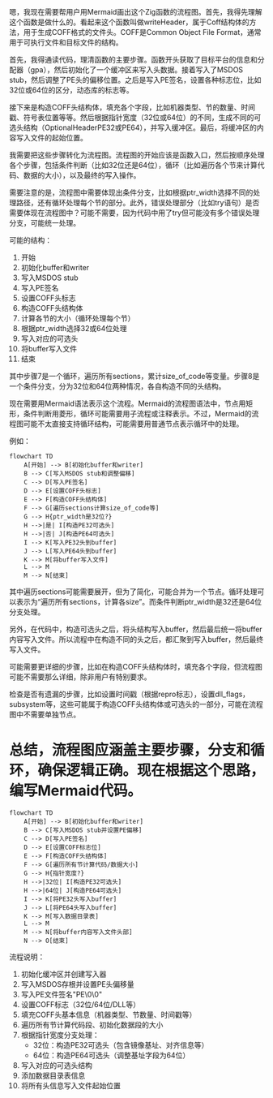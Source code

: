 嗯，我现在需要帮用户用Mermaid画出这个Zig函数的流程图。首先，我得先理解这个函数是做什么的。看起来这个函数叫做writeHeader，属于Coff结构体的方法，用于生成COFF格式的文件头。COFF是Common Object File Format，通常用于可执行文件和目标文件的结构。

首先，我得通读代码，理清函数的主要步骤。函数开头获取了目标平台的信息和分配器（gpa），然后初始化了一个缓冲区来写入头数据。接着写入了MSDOS stub，然后调整了PE头的偏移位置。之后是写入PE签名，设置各种标志位，比如32位或64位的区分，动态库的标志等。

接下来是构造COFF头结构体，填充各个字段，比如机器类型、节的数量、时间戳、符号表位置等等。然后根据指针宽度（32位或64位）的不同，生成不同的可选头结构（OptionalHeaderPE32或PE64），并写入缓冲区。最后，将缓冲区的内容写入文件的起始位置。

我需要把这些步骤转化为流程图。流程图的开始应该是函数入口，然后按顺序处理各个步骤，包括条件判断（比如32位还是64位），循环（比如遍历各个节来计算代码、数据的大小），以及最终的写入操作。

需要注意的是，流程图中需要体现出条件分支，比如根据ptr_width选择不同的处理路径，还有循环处理每个节的部分。此外，错误处理部分（比如try语句）是否需要体现在流程图中？可能不需要，因为代码中用了try但可能没有多个错误处理分支，可能统一处理。

可能的结构：

1. 开始
2. 初始化buffer和writer
3. 写入MSDOS stub
4. 写入PE签名
5. 设置COFF头标志
6. 构造COFF头结构体
7. 计算各节的大小（循环处理每个节）
8. 根据ptr_width选择32或64位处理
9. 写入对应的可选头
10. 将buffer写入文件
11. 结束

其中步骤7是一个循环，遍历所有sections，累计size_of_code等变量。步骤8是一个条件分支，分为32位和64位两种情况，各自构造不同的头结构。

现在需要用Mermaid语法表示这个流程。Mermaid的流程图语法中，节点用矩形，条件判断用菱形，循环可能需要用子流程或注释表示。不过，Mermaid的流程图可能不太直接支持循环结构，可能需要用普通节点表示循环中的处理。

例如：

```mermaid
flowchart TD
    A[开始] --> B[初始化buffer和writer]
    B --> C[写入MSDOS stub和调整偏移]
    C --> D[写入PE签名]
    D --> E[设置COFF头标志]
    E --> F[构造COFF头结构体]
    F --> G[遍历sections计算size_of_code等]
    G --> H{ptr_width是32位?}
    H -->|是| I[构造PE32可选头]
    H -->|否| J[构造PE64可选头]
    I --> K[写入PE32头到buffer]
    J --> L[写入PE64头到buffer]
    K --> M[将buffer写入文件]
    L --> M
    M --> N[结束]
```

其中遍历sections可能需要展开，但为了简化，可能合并为一个节点。循环处理可以表示为“遍历所有sections，计算各size”。而条件判断ptr_width是32还是64位分支处理。

另外，在代码中，构造可选头之后，将头结构写入buffer，然后最后统一将buffer内容写入文件。所以流程中在构造不同的头之后，都汇聚到写入buffer，然后最终写入文件。

可能需要更详细的步骤，比如在构造COFF头结构体时，填充各个字段，但流程图可能不需要那么详细，除非用户有特别要求。

检查是否有遗漏的步骤，比如设置时间戳（根据repro标志），设置dll_flags，subsystem等，这些可能属于构造COFF头结构体或可选头的一部分，可能在流程图中不需要单独节点。

总结，流程图应涵盖主要步骤，分支和循环，确保逻辑正确。现在根据这个思路，编写Mermaid代码。
================================================
```mermaid
flowchart TD
    A[开始] --> B[初始化buffer和writer]
    B --> C[写入MSDOS stub并设置PE偏移]
    C --> D[写入PE签名]
    D --> E[设置COFF标志位]
    E --> F[构造COFF头结构体]
    F --> G[遍历所有节计算代码/数据大小]
    G --> H{指针宽度?}
    H -->|32位| I[构造PE32可选头]
    H -->|64位| J[构造PE64可选头]
    I --> K[将PE32头写入buffer]
    J --> L[将PE64头写入buffer]
    K --> M[写入数据目录表]
    L --> M
    M --> N[将buffer内容写入文件头部]
    N --> O[结束]
```

流程说明：
1. 初始化缓冲区并创建写入器
2. 写入MSDOS存根并设置PE头偏移量
3. 写入PE文件签名"PE\0\0"
4. 设置COFF标志（32位/64位/DLL等）
5. 填充COFF头基本信息（机器类型、节数量、时间戳等）
6. 遍历所有节计算代码段、初始化数据段的大小
7. 根据指针宽度分支处理：
   - 32位：构造PE32可选头（包含镜像基址、对齐信息等）
   - 64位：构造PE64可选头（调整基址字段为64位）
8. 写入对应的可选头结构
9. 添加数据目录表信息
10. 将所有头信息写入文件起始位置